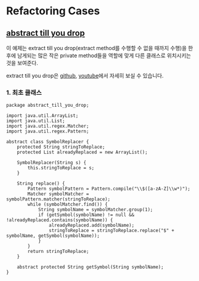 # Refactoring Cases

## [abstract till you drop](https://thinkfoo.wordpress.com/2015/05/17/one-thing-abstract-till-you-drop/)

이 예제는 extract till you drop(extract method를 수행할 수 없을 때까지 수행)을 한 후에 남게되는 많은 작은 private method들을 역할에 맞게 다른 클래스로 위치시키는 것을 보여준다.

extract till you drop은 [github](https://raw.githubusercontent.com/msbaek/clean-coders-2013/master/2.Functions.png), [youtube](https://www.youtube.com/watch?v=GYNT7O3rLhU)에서 자세히 보실 수 있습니다.

### 1. 최초 클래스

```
package abstract_till_you_drop;

import java.util.ArrayList;
import java.util.List;
import java.util.regex.Matcher;
import java.util.regex.Pattern;

abstract class SymbolReplacer {
    protected String stringToReplace;
    protected List alreadyReplaced = new ArrayList();

    SymbolReplacer(String s) {
        this.stringToReplace = s;
    }

    String replace() {
        Pattern symbolPattern = Pattern.compile("\\$([a-zA-Z]\\w*)");
        Matcher symbolMatcher = symbolPattern.matcher(stringToReplace);
        while (symbolMatcher.find()) {
            String symbolName = symbolMatcher.group(1);
            if (getSymbol(symbolName) != null && !alreadyReplaced.contains(symbolName)) {
                alreadyReplaced.add(symbolName);
                stringToReplace = stringToReplace.replace("$" + symbolName, getSymbol(symbolName));
            }
        }
        return stringToReplace;
    }

    abstract protected String getSymbol(String symbolName);
}
```
